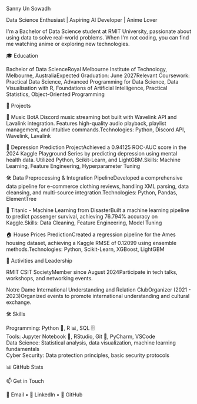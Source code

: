 
  


Sanny Un Sowadh

Data Science Enthusiast | Aspiring AI Developer | Anime Lover


  I'm a Bachelor of Data Science student at RMIT University, passionate about using data to solve real-world problems. When I'm not coding, you can find me watching anime or exploring new technologies.



🎓 Education


Bachelor of Data ScienceRoyal Melbourne Institute of Technology, Melbourne, AustraliaExpected Graduation: June 2027Relevant Coursework: Practical Data Science, Advanced Programming for Data Science, Data Visualisation with R, Foundations of Artificial Intelligence, Practical Statistics, Object-Oriented Programming


🚀 Projects


🎵 Music BotA Discord music streaming bot built with Wavelink API and Lavalink integration. Features high-quality audio playback, playlist management, and intuitive commands.Technologies: Python, Discord API, Wavelink, Lavalink

🧠 Depression Prediction ProjectAchieved a 0.94125 ROC-AUC score in the 2024 Kaggle Playground Series by predicting depression using mental health data. Utilized Python, Scikit-Learn, and LightGBM.Skills: Machine Learning, Feature Engineering, Hyperparameter Tuning

🛠️ Data Preprocessing & Integration PipelineDeveloped a comprehensive data pipeline for e-commerce clothing reviews, handling XML parsing, data cleansing, and multi-source integration.Technologies: Python, Pandas, ElementTree

🚢 Titanic - Machine Learning from DisasterBuilt a machine learning pipeline to predict passenger survival, achieving 76.794% accuracy on Kaggle.Skills: Data Cleaning, Feature Engineering, Model Tuning

🏠 House Prices PredictionCreated a regression pipeline for the Ames housing dataset, achieving a Kaggle RMSE of 0.12099 using ensemble methods.Technologies: Python, Scikit-Learn, XGBoost, LightGBM



🌟 Activities and Leadership


RMIT CSIT SocietyMember since August 2024Participate in tech talks, workshops, and networking events.

Notre Dame International Understanding and Relation ClubOrganizer (2021 - 2023)Organized events to promote international understanding and cultural exchange.



🛠️ Skills


Programming: Python 🐍, R 📊, SQL 🗄️  
Tools: Jupyter Notebook 📓, RStudio, Git 🐙, PyCharm, VSCode  
Data Science: Statistical analysis, data visualization, machine learning fundamentals  
Cyber Security: Data protection principles, basic security protocols


📊 GitHub Stats


  



  



📫 Get in Touch


  📧 Email •
  💼 LinkedIn •
  🐙 GitHub
